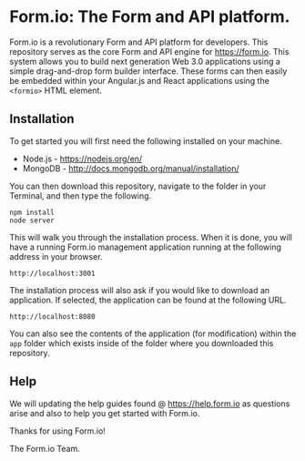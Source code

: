Form.io: The Form and API platform.
===============================
Form.io is a revolutionary Form and API platform for developers. This repository serves as the core Form and API engine
for https://form.io. This system allows you to build next generation Web 3.0 applications using a simple drag-and-drop
form builder interface. These forms can then easily be embedded within your Angular.js and React applications using the
```<formio>``` HTML element. 

Installation
-------------------
To get started you will first need the following installed on your machine.

  - Node.js - https://nodejs.org/en/
  - MongoDB - http://docs.mongodb.org/manual/installation/
  
You can then download this repository, navigate to the folder in your Terminal, and then type the following.

```
npm install
node server
```

This will walk you through the installation process.  When it is done, you will have a running Form.io management
application running at the following address in your browser.

```
http://localhost:3001
```

The installation process will also ask if you would like to download an application. If selected, the application can be found at the following URL.

```
http://localhost:8080
```

You can also see the contents of the application (for modification) within the ```app``` folder which exists inside of the folder where you downloaded this repository.

Help
--------------------
We will updating the help guides found @ https://help.form.io as questions arise and also to help you get started with Form.io.

Thanks for using Form.io!

The Form.io Team.
